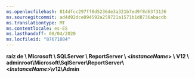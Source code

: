 ```yaml
---
ms.openlocfilehash: 814dfcc297ff0d5236de3a321b7ed9f8d63f3136
ms.sourcegitcommit: ad4d92dce894592a259721a1571b1d8736abacdb
ms.translationtype: MT
ms.contentlocale: es-ES
ms.lasthandoff: 08/04/2020
ms.locfileid: "87671884"
---
```

<span data-ttu-id="399ca-101">**raíz de \\ Microsoft \\ SQLServer \\ ReportServer \\ \<*InstanceName*\> \\ V12 \\ admin**</span><span class="sxs-lookup"><span data-stu-id="399ca-101">**root\\Microsoft\\SqlServer\\ReportServer\\\<*InstanceName*\>\\v12\\Admin**</span></span>
